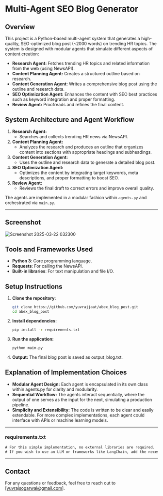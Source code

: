 # Multi-Agent SEO Blog Generator

## Overview
This project is a Python-based multi-agent system that generates a high-quality, SEO-optimized blog post (~2000 words) on trending HR topics. The system is designed with modular agents that simulate different aspects of content creation:
- **Research Agent:** Fetches trending HR topics and related information from the web (using NewsAPI).
- **Content Planning Agent:** Creates a structured outline based on research.
- **Content Generation Agent:** Writes a comprehensive blog post using the outline and research data.
- **SEO Optimization Agent:** Enhances the content with SEO best practices such as keyword integration and proper formatting.
- **Review Agent:** Proofreads and refines the final content.

## System Architecture and Agent Workflow
1. **Research Agent:**  
   - Searches and collects trending HR news via NewsAPI.
2. **Content Planning Agent:**  
   - Analyzes the research and produces an outline that organizes content into sections with appropriate headings and subheadings.
3. **Content Generation Agent:**  
   - Uses the outline and research data to generate a detailed blog post.
4. **SEO Optimization Agent:**  
   - Optimizes the content by integrating target keywords, meta descriptions, and proper formatting to boost SEO.
5. **Review Agent:**  
   - Reviews the final draft to correct errors and improve overall quality.

  The agents are implemented in a modular fashion within `agents.py` and orchestrated via `main.py`.

---
## Screenshot
![Screenshot 2025-03-22 032300](https://github.com/user-attachments/assets/db0eff4e-ea9e-472c-9d69-3a6b7b5a6ff2)

## Tools and Frameworks Used
- **Python 3**: Core programming language.
- **Requests**: For calling the NewsAPI.
- **Built-in libraries**: For text manipulation and file I/O.

## Setup Instructions

1. **Clone the repository:**
   ```bash
   git clone https://github.com/yuvrajjaat/abex_blog_post.git
   cd abex_blog_post
   ```
2. **Install dependencies:**
   ```bash
   pip install -r requirements.txt
   ```
3. **Run the application:**
   ```bash
   python main.py
   ```
4. **Output:**
   The final blog post is saved as output_blog.txt.

## Explanation of Implementation Choices
- **Modular Agent Design:** Each agent is encapsulated in its own class within agents.py for clarity and modularity.
- **Sequential Workflow:** The agents interact sequentially, where the output of one serves as the input for the next, simulating a production pipeline.
- **Simplicity and Extensibility:** The code is written to be clear and easily extendable. For more complex implementations, each agent could interface with APIs or machine learning models.

---

### requirements.txt
```txt
# For this simple implementation, no external libraries are required.
# If you wish to use an LLM or frameworks like LangChain, add the necessary packages here.
```

---
## Contact
For any questions or feedback, feel free to reach out to [yuvrajsogarwal@gmail.com].

